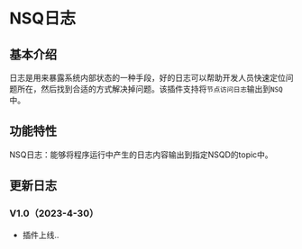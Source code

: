 # NSQ日志
## 基本介绍
日志是用来暴露系统内部状态的一种手段，好的日志可以帮助开发人员快速定位问题所在，然后找到合适的方式解决掉问题。该插件支持将`节点访问日志`输出到`NSQ`中。

## 功能特性

NSQ日志：能够将程序运行中产生的日志内容输出到指定NSQD的topic中。

## 更新日志
### V1.0（2023-4-30）
- 插件上线..